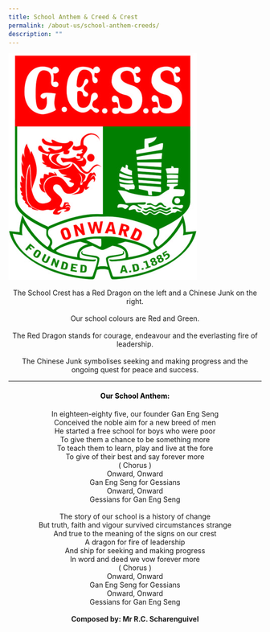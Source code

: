 ```yaml
---
title: School Anthem & Creed & Crest
permalink: /about-us/school-anthem-creeds/
description: ""
---
```

![GESS Crest](/images/cropped-GESS_Crest.jpeg)
<br>

<p style="text-align:center;">The School Crest has a Red Dragon on the left and a Chinese Junk on the right.<br><br>Our school colours are Red and Green.<br><br>The Red Dragon stands for courage, endeavour and the everlasting fire of leadership.<br><br>The Chinese Junk symbolises seeking and making progress and the ongoing quest for peace and success.<br></p>

----

<h4 style="color:black" align="center">Our School Anthem:</h4>


<p style="text-align:center;">In eighteen-eighty five, our founder Gan Eng Seng<br>Conceived the noble aim for a new breed of men<br>He started a free school for boys who were poor<br>To give them a chance to be something more<br>To teach them to learn, play and live at the fore<br>To give of their best and say forever more<br>( Chorus )<br>Onward, Onward<br>Gan Eng Seng for Gessians<br>Onward, Onward<br>Gessians for Gan Eng Seng<br><br>The story of our school is a history of change<br>But truth, faith and vigour survived circumstances strange<br>And true to the meaning of the signs on our crest<br>A dragon for fire of leadership<br>And ship for seeking and making progress<br>In word and deed we vow forever more<br>( Chorus )<br>Onward, Onward<br>Gan Eng Seng for Gessians<br>Onward, Onward<br>Gessians for Gan Eng Seng<br><br><strong>Composed by: Mr R.C. Scharenguivel</strong></p>
